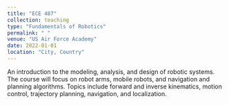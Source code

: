 ```yaml
---
title: "ECE 487"
collection: teaching
type: "Fundamentals of Robotics"
permalink: " "
venue: "US Air Force Academy"
date: 2022-01-01
location: "City, Country"
---
```


An introduction to the modeling, analysis, and design of robotic systems.  The course will focus on robot arms, mobile robots, and navigation and planning algorithms. Topics include forward and inverse kinematics, motion control, trajectory planning, navigation, and localization.
